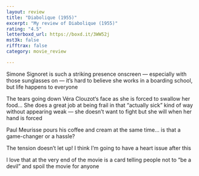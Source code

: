 ```yaml
---
layout: review
title: "Diabolique (1955)"
excerpt: "My review of Diabolique (1955)"
rating: "4.5"
letterboxd_url: https://boxd.it/3WW52j
mst3k: false
rifftrax: false
category: movie_review

---
```


Simone Signoret is such a striking presence onscreen — especially with those sunglasses on — it’s hard to believe she works in a boarding school, but life happens to everyone

The tears going down Véra Clouzot‘s face as she is forced to swallow her food… She does a great job at being frail in that “actually sick” kind of way without appearing weak — she doesn’t want to fight but she will when her hand is forced

Paul Meurisse pours his coffee and cream at the same time… is that a game-changer or a hassle?

The tension doesn’t let up! I think I’m going to have a heart issue after this

I love that at the very end of the movie is a card telling people not to “be a devil” and spoil the movie for anyone